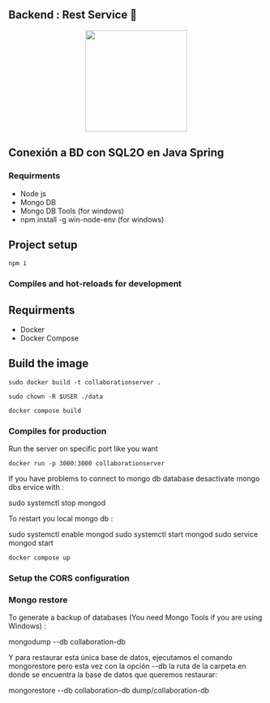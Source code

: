 
## Backend : Rest Service :exploding_head:
<p align="center"><a target="_blank"><img src="https://cdn.pixabay.com/photo/2015/04/23/17/41/node-js-736399_960_720.png" width="200"></a></p>

## Conexión a BD con SQL2O en Java Spring

### Requirments
* Node js 
* Mongo DB
* Mongo DB Tools (for windows)
* npm install -g win-node-env (for windows)
## Project setup

```
npm i
```

### Compiles and hot-reloads for development

## Requirments
* Docker
* Docker Compose

## Build the image

```
sudo docker build -t collaborationserver .
```
```
sudo chown -R $USER ./data
```

```
docker compose build
```

### Compiles for production

Run the server on specific port like you want

```
docker run -p 3000:3000 collaborationserver
```
If you have problems to connect to mongo db database desactivate mongo dbs ervice with :

sudo systemctl stop mongod

To restart you local mongo db :

sudo systemctl enable mongod
sudo systemctl start mongod
sudo service mongod start 

```
docker compose up
```
### Setup the CORS configuration

### Mongo restore

To generate a backup of databases (You need Mongo Tools if you are using Windows) : 

mongodump --db collaboration-db

Y para restaurar esta única base de datos, ejecutamos el comando mongorestore pero esta vez con la opción --db  la ruta de la carpeta en donde se encuentra la base de datos que queremos restaurar:

mongorestore --db collaboration-db dump/collaboration-db
